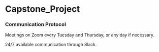 # Capstone_Project

### Communication Protocol

Meetings on Zoom every Tuesday and Thursday, or any day if necessary.

24/7 available communication through Slack.